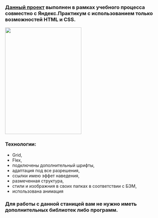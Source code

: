 ### [Данный проект](https://ravil377.github.io/how-to-learn/) выполнен в рамках учебного процесса совместно с Яндекс.Практикум с использованием только возможностей HTML и CSS.

<img src="https://github.com/Ravil377/how-to-learn/blob/main/assets/how-to-learn.gif" width="250" height="350">

### Технологии:
- Grid,
- Flex,
- подключены дополнительный шрифты,
- адаптация под все разрешения,
- ссылки имею эффет наведения,
- размеченная структура,
- стили и изображния в своих папках в соответствии с БЭМ,
- использована анимация
### Для работы с данной станицей вам не нужно иметь дополнительных библиотек либо программ.
